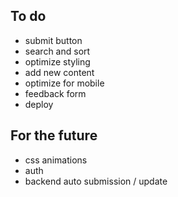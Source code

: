 ## To do
- submit button
- search and sort
- optimize styling
- add new content
- optimize for mobile
- feedback form
- deploy

## For the future
- css animations
- auth
- backend auto submission / update
